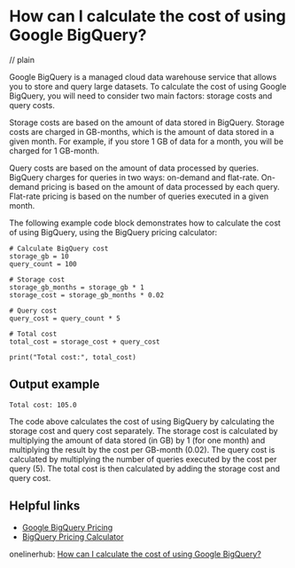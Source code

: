 # How can I calculate the cost of using Google BigQuery?
// plain

Google BigQuery is a managed cloud data warehouse service that allows you to store and query large datasets. To calculate the cost of using Google BigQuery, you will need to consider two main factors: storage costs and query costs.

Storage costs are based on the amount of data stored in BigQuery. Storage costs are charged in GB-months, which is the amount of data stored in a given month. For example, if you store 1 GB of data for a month, you will be charged for 1 GB-month.

Query costs are based on the amount of data processed by queries. BigQuery charges for queries in two ways: on-demand and flat-rate. On-demand pricing is based on the amount of data processed by each query. Flat-rate pricing is based on the number of queries executed in a given month.

The following example code block demonstrates how to calculate the cost of using BigQuery, using the BigQuery pricing calculator:

```
# Calculate BigQuery cost
storage_gb = 10
query_count = 100

# Storage cost
storage_gb_months = storage_gb * 1
storage_cost = storage_gb_months * 0.02

# Query cost
query_cost = query_count * 5

# Total cost
total_cost = storage_cost + query_cost

print("Total cost:", total_cost)
```

## Output example

```
Total cost: 105.0
```

The code above calculates the cost of using BigQuery by calculating the storage cost and query cost separately. The storage cost is calculated by multiplying the amount of data stored (in GB) by 1 (for one month) and multiplying the result by the cost per GB-month (0.02). The query cost is calculated by multiplying the number of queries executed by the cost per query (5). The total cost is then calculated by adding the storage cost and query cost.

## Helpful links
- [Google BigQuery Pricing](https://cloud.google.com/bigquery/pricing)
- [BigQuery Pricing Calculator](https://cloud.google.com/products/calculator/)

onelinerhub: [How can I calculate the cost of using Google BigQuery?](https://onelinerhub.com/google-big-query/how-can-i-calculate-the-cost-of-using-google-bigquery)